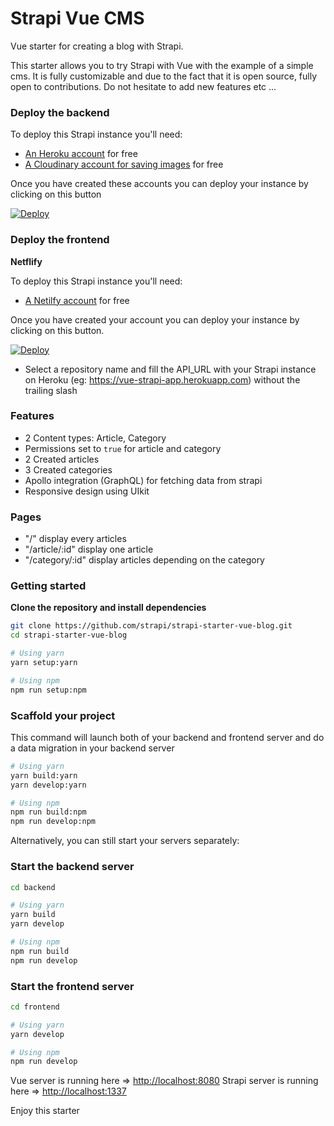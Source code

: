 # Strapi Vue CMS

Vue starter for creating a blog with Strapi.

This starter allows you to try Strapi with Vue with the example of a simple cms. It is fully customizable and due to the fact that it is open source, fully open to contributions. Do not hesitate to add new features etc ...

### Deploy the backend

To deploy this Strapi instance you'll need:

- [An Heroku account](https://signup.heroku.com/) for free
- [A Cloudinary account for saving images](https://cloudinary.com/users/register/free) for free

Once you have created these accounts you can deploy your instance by clicking on this button

[![Deploy](https://www.herokucdn.com/deploy/button.svg)](https://heroku.com/deploy?template=https://github.com/strapi/strapi-starter-vue-blog)

### Deploy the frontend

**Netflify**

To deploy this Strapi instance you'll need:

- [A Netilfy account](https://app.netlify.com/signup) for free

Once you have created your account you can deploy your instance by clicking on this button.

[![Deploy](https://www.netlify.com/img/deploy/button.svg)](https://app.netlify.com/start/deploy?repository=https://github.com/strapi/strapi-starter-vue-blog)

- Select a repository name and fill the API_URL with your Strapi instance on Heroku (eg: https://vue-strapi-app.herokuapp.com) without the trailing slash

### Features

- 2 Content types: Article, Category
- Permissions set to `true` for article and category
- 2 Created articles
- 3 Created categories
- Apollo integration (GraphQL) for fetching data from strapi
- Responsive design using UIkit

### Pages

- "/" display every articles
- "/article/:id" display one article
- "/category/:id" display articles depending on the category

### Getting started

**Clone the repository and install dependencies**

```bash
git clone https://github.com/strapi/strapi-starter-vue-blog.git
cd strapi-starter-vue-blog

# Using yarn
yarn setup:yarn

# Using npm
npm run setup:npm
```

### Scaffold your project

This command will launch both of your backend and frontend server and do a data migration in your backend server

```bash
# Using yarn
yarn build:yarn
yarn develop:yarn

# Using npm
npm run build:npm
npm run develop:npm
```

Alternatively, you can still start your servers separately:

### Start the backend server

```bash
cd backend

# Using yarn
yarn build
yarn develop

# Using npm
npm run build
npm run develop
```

### Start the frontend server

```bash
cd frontend

# Using yarn
yarn develop

# Using npm
npm run develop
```

Vue server is running here => [http://localhost:8080](http://localhost:8080)
Strapi server is running here => [http://localhost:1337](http://localhost:1337)

Enjoy this starter
